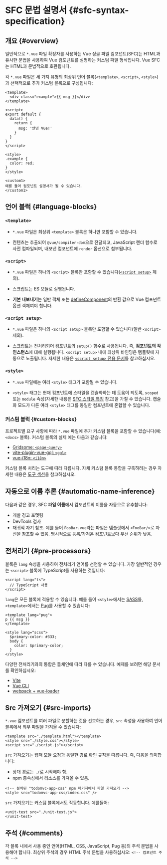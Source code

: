 # SFC 문법 설명서 {#sfc-syntax-specification}

## 개요 {#overview}

일반적으로 `*.vue` 파일 확장자를 사용하는 Vue 싱글 파일 컴포넌트(SFC)는 HTML과 유사한 문법을 사용하여 Vue 컴포넌트를 설명하는 커스텀 파일 형식입니다.
Vue SFC는 HTML과 문법적으로 호환됩니다.

각 `*.vue` 파일은 세 가지 유형의 최상위 언어 블록(`<template>`, `<script>`, `<style>`)과 선택적으로 추가 커스텀 블록으로 구성됩니다:

```vue
<template>
  <div class="example">{{ msg }}</div>
</template>

<script>
export default {
  data() {
    return {
      msg: '안녕 Vue!'
    }
  }
}
</script>

<style>
.example {
  color: red;
}
</style>

<custom1>
예를 들어 컴포넌트 설명서가 될 수 있습니다.
</custom1>
```

## 언어 블럭 {#language-blocks}

### `<template>`

- `*.vue` 파일은 최상위 `<template>` 블록은 하나만 포함할 수 있습니다.

- 컨텐츠는 추출되어 `@vue/compiler-dom`으로 전달되고,
  JavaScript 렌더 함수로 사전 컴파일되며,
  내보낸 컴포넌트에 `render` 옵션으로 첨부됩니다.

### `<script>`

- `*.vue` 파일은 하나의 `<script>` 블록만 포함할 수 있습니다([`<script setup>`](/api/sfc-script-setup.html) 제외).

- 스크립트는 ES 모듈로 실행됩니다.

- **기본 내보내기**는 일반 객체 또는 [defineComponent](/api/general.html#definecomponent)의 반환 값으로 Vue 컴포넌트 옵션 객체여야 합니다.

### `<script setup>`

- `*.vue` 파일은 하나의 `<script setup>` 블록만 포함할 수 있습니다(일반 `<script>` 제외).

- 스크립트는 전처리되어 컴포넌트의 `setup()` 함수로 사용됩니다.
  즉, **컴포넌트의 각 인스턴스**에 대해 실행됩니다.
  `<script setup>` 내에 최상위 바인딩은 템플릿에 자동으로 노출됩니다.
  자세한 내용은 [`<script setup>` 전용 문서](/api/sfc-script-setup)를 참고하십시오.

### `<style>`

- `*.vue` 파일에는 여러 `<style>` 태그가 포함될 수 있습니다.

- `<style>` 태그는 현재 컴포넌트에 스타일을 캡슐화하는 데 도움이 되도록,
  `scoped` 또는 `module` 속성(자세한 내용은 [SFC 스타일 특징](/api/sfc-css-features) 참고)을 가질 수 있습니다.
  캡슐화 모드가 다른 여러 `<style>` 태그를 동일한 컴포넌트에 혼합할 수 있습니다.

### 커스텀 블럭 {#custom-blocks}

프로젝트별 요구 사항에 따라 `*.vue` 파일에 추가 커스텀 블록을 포함할 수 있습니다(예: `<docs>` 블록).
커스텀 블록의 실제 예는 다음과 같습니다:

- [Gridsome: `<page-query>`](https://gridsome.org/docs/querying-data/)
- [vite-plugin-vue-gql: `<gql>`](https://github.com/wheatjs/vite-plugin-vue-gql)
- [vue-i18n: `<i18n>`](https://github.com/intlify/bundle-tools/tree/main/packages/vite-plugin-vue-i18n#i18n-custom-block)

커스텀 블록 처리는 도구에 따라 다릅니다.
자체 커스텀 블록 통합을 구축하려는 경우 자세한 내용은 [도구 섹션](/guide/scaling-up/tooling.html#sfc-custom-block-integrations)을 참고하십시오.

## 자동으로 이름 추론 {#automatic-name-inference}

다음과 같은 경우, SFC **파일 이름**에서 컴포넌트의 이름을 자동으로 유추합니다:

- 개발 경고 포멧팅
- DevTools 검사
- 재귀적 자기 참조.
  예를 들어 `FooBar.vue`라는 파일은 템플릿에서 `<FooBar/>`로 자신을 참조할 수 있음.
  명시적으로 등록/가져온 컴포넌트보다 우선 순위가 낮음.

## 전처리기 {#pre-processors}

블록은 `lang` 속성을 사용하여 전처리기 언어를 선언할 수 있습니다.
가장 일반적인 경우는 `<script>` 블록에 TypeScript를 사용하는 것입니다:

```vue-html
<script lang="ts">
  // TypeScript 사용
</script>
```

`lang`은 모든 블록에 적용할 수 있습니다.
예를 들어 `<style>`에서는 [SASS](https://sass-lang.com/)를, `<template>`에서는 [Pug](https://pugjs.org/api/getting-started.html)를 사용할 수 있습니다:

```vue-html
<template lang="pug">
p {{ msg }}
</template>

<style lang="scss">
  $primary-color: #333;
  body {
    color: $primary-color;
  }
</style>
```

다양한 전처리기와의 통합은 툴체인에 따라 다를 수 있습니다.
예제를 보려면 해당 문서를 확인하십시오:

- [Vite](https://vitejs.dev/guide/features.html#css-pre-processors)
- [Vue CLI](https://cli.vuejs.org/guide/css.html#pre-processors)
- [webpack + vue-loader](https://vue-loader.vuejs.org/guide/pre-processors.html#using-pre-processors)

## Src 가져오기 {#src-imports}

`*.vue` 컴포넌트를 여러 파일로 분할하는 것을 선호하는 경우,
`src` 속성을 사용하여 언어 블록에서 외부 파일을 가져올 수 있습니다:

```vue
<template src="./template.html"></template>
<style src="./style.css"></style>
<script src="./script.js"></script>
```

`src` 가져오기는 웹팩 모듈 요청과 동일한 경로 확인 규칙을 따릅니다.
즉, 다음을 의미합니다:

- 상대 경로는 `./`로 시작해야 함.
- npm 종속성에서 리소스를 가져올 수 있음.

```vue
<!-- 설치된 "todomvc-app-css" npm 패키지에서 파일 가져오기 -->
<style src="todomvc-app-css/index.css" />
```

`src` 가져오기는 커스텀 블록에서도 작동합니다. 예를들어:

```vue
<unit-test src="./unit-test.js">
</unit-test>
```

## 주석 {#comments}

각 블록 내에서 사용 중인 언어(HTML, CSS, JavaScript, Pug 등)의 주석 문법을 사용해야 합니다.
최상위 주석의 경우 HTML 주석 문법을 사용하십시오:
`<!-- 컴포넌트 주석 -->`
